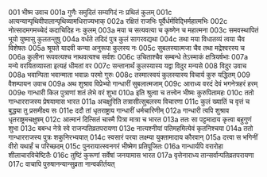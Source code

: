 001    भीष्म उवाच
001a	गुणैः समुदितं सम्यगिदं नः प्रथितं कुलम्
001c	अत्यन्यान्पृथिवीपालान्पृथिव्यामधिराज्यभाक्
002a	रक्षितं राजभिः पूर्वैर्धर्मविद्भिर्महात्मभिः
002c	नोत्सादमगमच्चेदं कदाचिदिह नः कुलम्
003a	मया च सत्यवत्या च कृष्णेन च महात्मना
003c	समवस्थापितं भूयो युष्मासु कुलतन्तुषु
004a	वर्धते तदिदं पुत्र कुलं सागरवद्यथा
004c	तथा मया विधातव्यं त्वया चैव विशेषतः
005a	श्रूयते यादवी कन्या अनुरूपा कुलस्य नः
005c	सुबलस्यात्मजा चैव तथा मद्रेश्वरस्य च
006a	कुलीना रूपवत्यश्च नाथवत्यश्च सर्वशः
006c	उचिताश्चैव सम्बन्धे तेऽस्माकं क्षत्रियर्षभाः
007a	मन्ये वरयितव्यास्ता इत्यहं धीमतां वर
007c	सन्तानार्थं कुलस्यास्य यद्वा विदुर मन्यसे
008    विदुर उवाच
008a	भवान्पिता भवान्माता भवान्नः परमो गुरुः
008c	तस्मात्स्वयं कुलस्यास्य विचार्य कुरु यद्धितम्
009    वैशम्पायन उवाच
009a	अथ शुश्राव विप्रेभ्यो गान्धारीं सुबलात्मजाम्
009c	आराध्य वरदं देवं भगनेत्रहरं हरम्
009e	गान्धारी किल पुत्राणां शतं लेभे वरं शुभा
010a	इति श्रुत्वा च तत्त्वेन भीष्मः कुरुपितामहः
010c	ततो गान्धारराजस्य प्रेषयामास भारत
011a	अचक्षुरिति तत्रासीत्सुबलस्य विचारणा
011c	कुलं ख्यातिं च वृत्तं च बुद्ध्या तु प्रसमीक्ष्य सः
011e	ददौ तां धृतराष्ट्राय गान्धारीं धर्मचारिणीम्
012a	गान्धारी त्वपि शुश्राव धृतराष्ट्रमचक्षुषम्
012c	आत्मानं दित्सितं चास्मै पित्रा मात्रा च भारत
013a	ततः सा पट्टमादाय कृत्वा बहुगुणं शुभा
013c	बबन्ध नेत्रे स्वे राजन्पतिव्रतपरायणा
013e	नात्यश्नीयां पतिमहमित्येवं कृतनिश्चया
014a	ततो गान्धारराजस्य पुत्रः शकुनिरभ्ययात्
014c	स्वसारं परया लक्ष्म्या युक्तामादाय कौरवान्
015a	दत्त्वा स भगिनीं वीरो यथार्हं च परिच्छदम्
015c	पुनरायात्स्वनगरं भीष्मेण प्रतिपूजितः
016a	गान्धार्यपि वरारोहा शीलाचारविचेष्टितैः
016c	तुष्टिं कुरूणां सर्वेषां जनयामास भारत
017a	वृत्तेनाराध्य तान्सर्वान्पतिव्रतपरायणा
017c	वाचापि पुरुषानन्यान्सुव्रता नान्वकीर्तयत्
